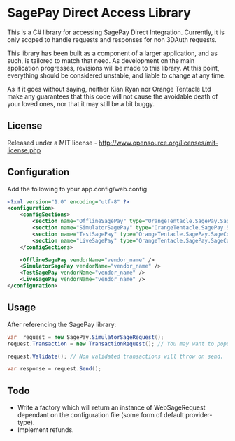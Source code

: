 SagePay Direct Access Library
==

This is a C# library for accessing SagePay Direct Integration.  Currently, it is 
only scoped to handle requests and responses for non 3DAuth requests.

This library has been built as a component of a larger application, and as such, 
is tailored to match that need.  As development on the main application progresses, 
revisions will be made to this library.  At this point, everything should be 
considered unstable, and liable to change at any time.

As if it goes without saying, neither Kian Ryan nor Orange Tentacle Ltd make any 
guarantees that this code will not cause the avoidable death of your loved ones, 
nor that it may still be a bit buggy.

License
--

Released under a MIT license - http://www.opensource.org/licenses/mit-license.php

Configuration
--

Add the following to your app.config/web.config

```xml
<?xml version="1.0" encoding="utf-8" ?>
<configuration>
	<configSections>
		<section name="OfflineSagePay" type="OrangeTentacle.SagePay.SageConfiguration, SagePay" />
		<section name="SimulatorSagePay" type="OrangeTentacle.SagePay.SageConfiguration, SagePay" />
		<section name="TestSagePay" type="OrangeTentacle.SagePay.SageConfiguration, SagePay" />
		<section name="LiveSagePay" type="OrangeTentacle.SagePay.SageConfiguration, SagePay" />
	</configSections>

	<OfflineSagePay vendorName="vendor_name" />
	<SimulatorSagePay vendorName="vendor_name" />
	<TestSagePay vendorName="vendor_name" />
	<LiveSagePay vendorName="vendor_name" />
</configuration>
```

Usage
--

After referencing the SagePay library:

```csharp
var  request = new SagePay.SimulatorSageRequest();
request.Transaction = new TransactionRequest(); // You may want to populate the transaction

request.Validate(); // Non validated transactions will throw on send.

var response = request.Send();
```


Todo
--
* Write a factory which will return an instance of WebSageRequest dependant
  on the configuration file (some form of default provider-type).
* Implement refunds.